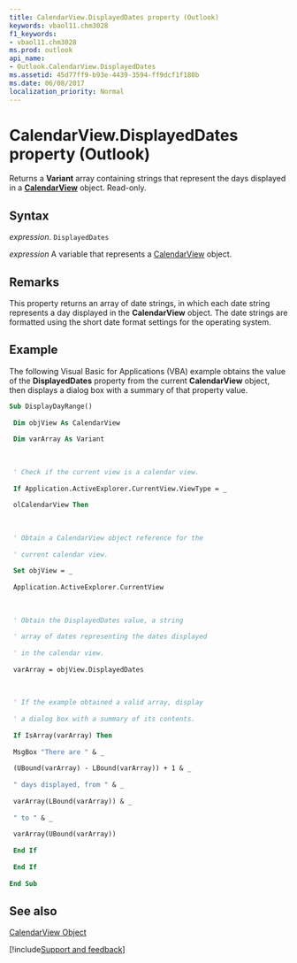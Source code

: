 ```yaml
---
title: CalendarView.DisplayedDates property (Outlook)
keywords: vbaol11.chm3028
f1_keywords:
- vbaol11.chm3028
ms.prod: outlook
api_name:
- Outlook.CalendarView.DisplayedDates
ms.assetid: 45d77ff9-b93e-4439-3594-ff9dcf1f180b
ms.date: 06/08/2017
localization_priority: Normal
---
```



# CalendarView.DisplayedDates property (Outlook)

Returns a  **Variant** array containing strings that represent the days displayed in a **[CalendarView](Outlook.CalendarView.md)** object. Read-only.


## Syntax

_expression_. `DisplayedDates`

_expression_ A variable that represents a [CalendarView](Outlook.CalendarView.md) object.


## Remarks

This property returns an array of date strings, in which each date string represents a day displayed in the  **CalendarView** object. The date strings are formatted using the short date format settings for the operating system.


## Example

The following Visual Basic for Applications (VBA) example obtains the value of the  **DisplayedDates** property from the current **CalendarView** object, then displays a dialog box with a summary of that property value.


```vb
Sub DisplayDayRange() 
 
 Dim objView As CalendarView 
 
 Dim varArray As Variant 
 
 
 
 ' Check if the current view is a calendar view. 
 
 If Application.ActiveExplorer.CurrentView.ViewType = _ 
 
 olCalendarView Then 
 
 
 
 ' Obtain a CalendarView object reference for the 
 
 ' current calendar view. 
 
 Set objView = _ 
 
 Application.ActiveExplorer.CurrentView 
 
 
 
 ' Obtain the DisplayedDates value, a string 
 
 ' array of dates representing the dates displayed 
 
 ' in the calendar view. 
 
 varArray = objView.DisplayedDates 
 
 
 
 ' If the example obtained a valid array, display 
 
 ' a dialog box with a summary of its contents. 
 
 If IsArray(varArray) Then 
 
 MsgBox "There are " & _ 
 
 (UBound(varArray) - LBound(varArray)) + 1 & _ 
 
 " days displayed, from " & _ 
 
 varArray(LBound(varArray)) & _ 
 
 " to " & _ 
 
 varArray(UBound(varArray)) 
 
 End If 
 
 End If 
 
End Sub
```


## See also


[CalendarView Object](Outlook.CalendarView.md)

[!include[Support and feedback](~/includes/feedback-boilerplate.md)]